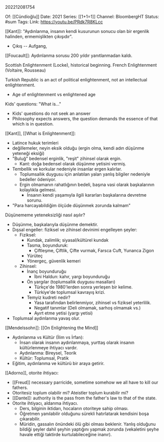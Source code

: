 202212081754

Of: [[Cündioğlu]]
Date: 2021
Series: [[1+1=1]]
Channel: BloombergHT
Status: #sum 
Tags:
Link: https://youtu.be/PRdk7R8KLcc

[[Kant]]: "Aydınlanma, insanın kendi kusurunun sonucu olan bir ergenlik halinden, ermemişlikten çıkışıdır".
- Çıkış -- Aufgang, 

[[Foucault]]: Aydınlanma sorusu 200 yıldır yanıtlanmadan kaldı.

Scottish Enlightenment (Locke), historical beginning.
French Enlightenment (Voltaire, Rousseau)

Turkish Republic is an act of political enlightenment, not an intellectual enlightenment.
- Age of enlightenment vs enlightened age

Kids' questions: "What is..."
- Kids' questions do not seek an answer
- Philosophy expects answers, the question demands the essence of that which is in question.

[[Kant]], [[What is Enlightenment]]:
- Latince hukuk terimleri
- değillemeler, neyin eksik olduğu (ergin olma, kendi adın düşünme yeteneği eksiği)
- "Buluğ" bedensel erginlik, "reşit" zihinsel olarak ergin.
	- Kant: doğa bedensel olarak düşünme yetisini vermiş.
- Tembellik ve korkular nedeniyle insanlar ergen kalırlar.
	- Toplumsallık duygusu için anlatılan yalan yanlış bilgiler nedeniyle bedeller ödeniyor.
	- Ergin olmamanın rahatlığının bedeli, başına vasi olarak başkalarının kolaylıkla gelmesi.
		- İnsanın kendi yaşamıyla ilgili kararları başkalarına devretme sorunu.
- "Para harcayabildiğim ölçüde düşünmek zorunda kalmam"

Düşünememe yeteneksizliği nasıl aşılır?
- Düşünme, başkalarıyla düşünme demektir.
- Dışsal engeller: fiziksel ve zihinsel devinimi engelleyen şeyler:
	- Fiziksel:
		- Kundak, zalimlik; siyasal/kültürel kundak
		- Tasma, boyunduruk:
			- Çiftleşme, Çiftlik, Çifte vurmak, Farsca Cuft, Yunanca Zigon
		- Yürüteç
		- Yönergeç, güvenlik kemeri
	- Zihinsel:
		- İnanç boyunduruğu
			- İbni Haldun: kahır, yargı boyunduruğu
		- Ön yargılar (toplumsallık duygusu masalları)
			- Türkçe'de 1980'lerden sonra yerleşen bir kelime.
			- Türkiye'de toplumsal kavrayış krizi.
		- Temyiz kudreti nedir?
			- Yasa tarafından belirlenmiyor, zihinsel vs fiziksel yeterlilik.
			- Negatif tanımlar (Deli olmamak, sarhoş olmamak vs.)
			- Ayırt etme yetisi (yargı yetisi)
- Toplumsal aydınlanma yavaş olur.

[[Mendelssohn]]: [[On Enlightening the Mind]]
- Aydınlanma vs Kültür (İlim vs İrfan):
	- İnsan olarak insanın aydınlanmaya, yurttaş olarak insanın kültürlenmeye ihtiyacı vardır.
	- Aydınlanma: Bireysel, Teorik
	- Kültür: Toplumsal, Pratik
- Eğitim, aydınlanma ve kültürü bir araya getirir.

[[Adorno]], otorite ihtiyacı:
- [[Freud]] necessary parricide, sometime somehow we all have to kill our fathers.
- Otoritesiz toplum olabilir mi? Ateistler toplum kurabilir mi?
- [[Dante]]: authority is the pass from the father's law to that of the state.
- Otorite ihtiyacı, aldanma ihtiyacı.
	- Ders, bilginin iktidarı, hocaların otoriteye sahip olması.
	- Öğretmen yanılabilir olduğunu sürekli hatırlatarak kendisini boşa çıkarabilir. 
	- Müridin, gassalın önündeki ölü gibi olması beklenir. Yanlış olduğunu bildiği şeyler dahil şeyhin yaptığını yapmak zorunda (vekaletini şeyhe havale ettiği taktirde kurtulabileceğine inanır).